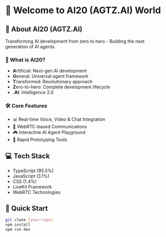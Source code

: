 # 👋 Welcome to AI20 (AGTZ.AI) World


## 🤖 About AI20 (AGTZ.AI)
Transforming AI development from zero to hero - Building the next generation of AI agents.

### 🎯 What is AI20?
- **A**rtificial: Next-gen AI development
- **G**eneral: Universal agent framework
- **T**ransformed: Revolutionary approach
- **Z**ero-to-hero: Complete development lifecycle
- **.AI**: Intelligence 2.0

### 🛠️ Core Features
- 📊 Real-time Voice, Video & Chat Integration
- 🔄 WebRTC-based Communications
- 🎮 Interactive AI Agent Playground
- 🚀 Rapid Prototyping Tools

## 💻 Tech Stack
- TypeScript (95.5%)
- JavaScript (3.1%)
- CSS (1.4%)
- LiveKit Framework
- WebRTC Technologies

## 🌟 Quick Start
```bash
git clone [your-repo]
npm install
npm run dev

